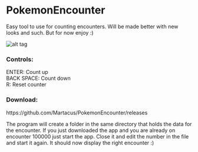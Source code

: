<h1>PokemonEncounter</h1>

Easy tool to use for counting encounters. Will be made better with new looks and such. But for now enjoy :)

![alt tag](https://i.gyazo.com/f60c0d7a1384533ac3c4c7a4d91211c3.png)

<h3>Controls:</h3>

ENTER: Count up<br />
BACK SPACE: Count down<br />
R: Reset counter<br />

<h3>Download:</h3>
https://github.com/Martacus/PokemonEncounter/releases

The program will create a folder in the same directory that holds the data for the encounter. If you just downloaded the app and you are already on encounter 100000 just start the app. Close it and edit the number in the file and start it again. It should now display the right encounter :)
